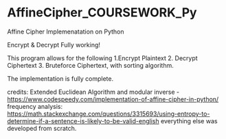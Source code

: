 # AffineCipher_COURSEWORK_Py
 Affine Cipher Implemenatation on Python

Encrypt & Decrypt Fully working!

This program allows for the following
1.Encrypt Plaintext
2. Decrypt Ciphertext
3. Bruteforce Ciphertext, with sorting algorithm.

The implementation is fully complete.

credits:
Extended Euclidean Algorithm and modular inverse - https://www.codespeedy.com/implementation-of-affine-cipher-in-python/
frequency analysis: https://math.stackexchange.com/questions/3315693/using-entropy-to-determine-if-a-sentence-is-likely-to-be-valid-english
everything else was developed from scratch.
